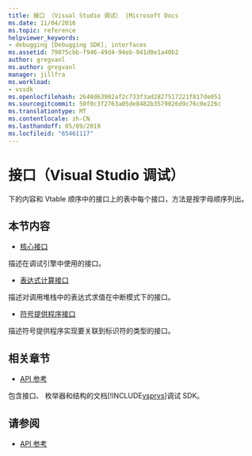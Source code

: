```yaml
---
title: 接口 （Visual Studio 调试） |Microsoft Docs
ms.date: 11/04/2016
ms.topic: reference
helpviewer_keywords:
- debugging [Debugging SDK], interfaces
ms.assetid: 79875cbb-f946-49d4-94eb-941d0e1a40b2
author: gregvanl
ms.author: gregvanl
manager: jillfra
ms.workload:
- vssdk
ms.openlocfilehash: 2648d63902af2c733f3ad2827517221f817de051
ms.sourcegitcommit: 50f0c3f2763a05de8482b3579026d9c76c0e226c
ms.translationtype: MT
ms.contentlocale: zh-CN
ms.lasthandoff: 05/09/2019
ms.locfileid: "65461117"
---
```

# <a name="interfaces-visual-studio-debugging"></a>接口（Visual Studio 调试）
下的内容和 Vtable 顺序中的接口上的表中每个接口，方法是按字母顺序列出。

## <a name="in-this-section"></a>本节内容
- [核心接口](../../../extensibility/debugger/reference/core-interfaces.md)

 描述在调试引擎中使用的接口。

- [表达式计算接口](../../../extensibility/debugger/reference/expression-evaluation-interfaces.md)

 描述对调用堆栈中的表达式求值在中断模式下的接口。

- [符号提供程序接口](../../../extensibility/debugger/reference/symbol-provider-interfaces.md)

 描述符号提供程序实现要关联到标识符的类型的接口。

## <a name="related-sections"></a>相关章节
- [API 参考](../../../extensibility/debugger/reference/api-reference-visual-studio-debugging.md)

 包含接口、 枚举器和结构的文档[!INCLUDE[vsprvs](../../../code-quality/includes/vsprvs_md.md)]调试 SDK。

## <a name="see-also"></a>请参阅
- [API 参考](../../../extensibility/debugger/reference/api-reference-visual-studio-debugging.md)